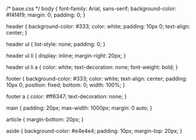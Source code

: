 /* base.css */
body {
    font-family: Arial, sans-serif;
    background-color: #f4f4f9;
    margin: 0;
    padding: 0;
}

header {
    background-color: #333;
    color: white;
    padding: 10px 0;
    text-align: center;
}

header ul {
    list-style: none;
    padding: 0;
}

header ul li {
    display: inline;
    margin-right: 20px;
}

header ul li a {
    color: white;
    text-decoration: none;
    font-weight: bold;
}

footer {
    background-color: #333;
    color: white;
    text-align: center;
    padding: 10px 0;
    position: fixed;
    bottom: 0;
    width: 100%;
}

footer a {
    color: #ff6347;
    text-decoration: none;
}

main {
    padding: 20px;
    max-width: 1000px;
    margin: 0 auto;
}

article {
    margin-bottom: 20px;
}

aside {
    background-color: #e4e4e4;
    padding: 10px;
    margin-top: 20px;
}

